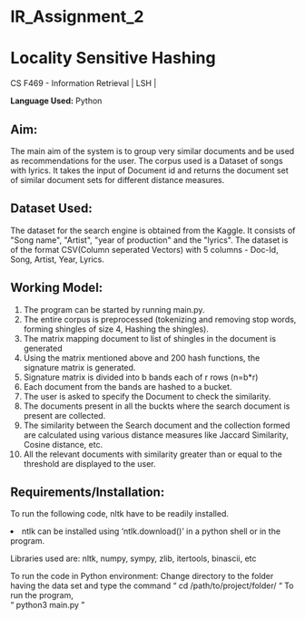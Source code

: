 # IR_Assignment_2
# Locality Sensitive Hashing
CS F469 - Information Retrieval | LSH |
<p><b>Language Used:</b> Python </p>

<h2>Aim:</h2>
The main aim of the system is to group very similar documents and be used as recommendations for the user. The corpus used is a Dataset of songs with lyrics. It takes the input of Document id and returns the document set of similar document sets for different distance measures.

<h2>Dataset Used:</h2>
The dataset for the search engine is obtained from the Kaggle. It consists of "Song name", "Artist", "year of production" and the "lyrics".
The dataset is of the format CSV(Column seperated Vectors) with 5 columns - Doc-Id, Song, Artist, Year, Lyrics.

<h2>Working Model:</h2>

1.	The program can be started by running main.py.
2.	The entire corpus is preprocessed (tokenizing and removing stop words, forming shingles of size 4, Hashing the 		shingles).
3.	The matrix mapping document to list of shingles in the document is generated
4.	Using the matrix mentioned above and 200 hash functions, the signature matrix is generated.
5.	Signature matrix is divided into b bands each of r rows (n=b*r)
6.	Each document from the bands are hashed to a bucket.
7.	The user is asked to specify the Document to check the similarity.
8.	The documents present in all the buckts where the search document is present are collected.
9.	The similarity between the Search document and the collection formed are calculated using various distance measures 	    like Jaccard Similarity, Cosine distance, etc. 
10.	All the relevant documents with similarity greater than or equal to the threshold are displayed to the user.

 

<h2>Requirements/Installation:</h2>

To run the following code, nltk have to be readily installed.
<li>	ntlk can be installed using ‘ntlk.download()’ in a python shell or in the program.</li>

Libraries used are: 
	nltk, numpy, sympy, zlib, itertools, binascii, etc
	

To run the code in Python environment:
	 Change directory to the folder having the data set and type the command
		“ cd /path/to/project/folder/ “
	 To run the program,	
		“ python3 main.py ”


